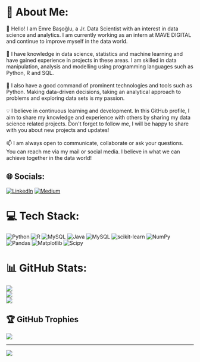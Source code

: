 # 💫 About Me:
👋 Hello! I am Emre Başoğlu, a Jr. Data Scientist with an interest in data science and analytics. I am currently working as an intern at MAVE DIGITAL and continue to improve myself in the data world.<br><br>🧠 I have knowledge in data science, statistics and machine learning and have gained experience in projects in these areas. I am skilled in data manipulation, analysis and modelling using programming languages such as Python, R and SQL.<br><br>🚀 I also have a good command of prominent technologies and tools such as Python. Making data-driven decisions, taking an analytical approach to problems and exploring data sets is my passion.<br><br>💡 I believe in continuous learning and development. In this GitHub profile, I aim to share my knowledge and experience with others by sharing my data science related projects. Don't forget to follow me, I will be happy to share with you about new projects and updates!<br><br>📫 I am always open to communicate, collaborate or ask your questions. You can reach me via my mail or social media. I believe in what we can achieve together in the data world!<br>


## 🌐 Socials:
[![LinkedIn](https://img.shields.io/badge/LinkedIn-%230077B5.svg?logo=linkedin&logoColor=white)](https://linkedin.com/in/https://www.linkedin.com/in/emrebasoglu/) [![Medium](https://img.shields.io/badge/Medium-12100E?logo=medium&logoColor=white)](https://medium.com/@https://medium.com/@emrebsglll) 

# 💻 Tech Stack:
![Python](https://img.shields.io/badge/python-3670A0?style=for-the-badge&logo=python&logoColor=ffdd54) ![R](https://img.shields.io/badge/r-%23276DC3.svg?style=for-the-badge&logo=r&logoColor=white) ![MySQL](https://img.shields.io/badge/mysql-%2300000f.svg?style=for-the-badge&logo=mysql&logoColor=white) ![Java](https://img.shields.io/badge/java-%23ED8B00.svg?style=for-the-badge&logo=openjdk&logoColor=white) ![MySQL](https://img.shields.io/badge/mysql-%2300000f.svg?style=for-the-badge&logo=mysql&logoColor=white) ![scikit-learn](https://img.shields.io/badge/scikit--learn-%23F7931E.svg?style=for-the-badge&logo=scikit-learn&logoColor=white) ![NumPy](https://img.shields.io/badge/numpy-%23013243.svg?style=for-the-badge&logo=numpy&logoColor=white) ![Pandas](https://img.shields.io/badge/pandas-%23150458.svg?style=for-the-badge&logo=pandas&logoColor=white) ![Matplotlib](https://img.shields.io/badge/Matplotlib-%23ffffff.svg?style=for-the-badge&logo=Matplotlib&logoColor=black) ![Scipy](https://img.shields.io/badge/SciPy-%230C55A5.svg?style=for-the-badge&logo=scipy&logoColor=%white)
# 📊 GitHub Stats:
![](https://github-readme-stats.vercel.app/api?username=EmreBasaoglu&theme=dark&hide_border=false&include_all_commits=true&count_private=false)<br/>
![](https://github-readme-streak-stats.herokuapp.com/?user=EmreBasaoglu&theme=dark&hide_border=false)<br/>
![](https://github-readme-stats.vercel.app/api/top-langs/?username=EmreBasaoglu&theme=dark&hide_border=false&include_all_commits=true&count_private=false&layout=compact)

## 🏆 GitHub Trophies
![](https://github-profile-trophy.vercel.app/?username=EmreBasaoglu&theme=radical&no-frame=false&no-bg=false&margin-w=4)

---
[![](https://visitcount.itsvg.in/api?id=EmreBasaoglu&icon=0&color=0)](https://visitcount.itsvg.in)

